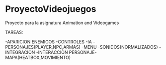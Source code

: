 # ProyectoVideojuegos
Proyecto para la asignatura Animation and Videogames

TAREAS:

-APARICION ENEMIGOS
-CONTROLES
-IA
-PERSONAJES(PLAYER,NPC,ARMAS)
-MENU
-SONIDOS(NORMALIZADOS)
-INTEGRACION
-INTERACCION PERSONAJE-MAPA(HEATBOX,MOVIMIENTO)
